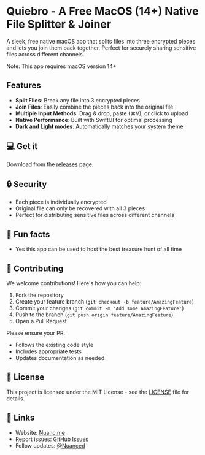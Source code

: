 # Quiebro - A Free MacOS (14+) Native File Splitter & Joiner

A sleek, free native macOS app that splits files into three encrypted pieces and lets you join them back together. Perfect for securely sharing sensitive files across different channels.

Note: This app requires macOS version 14+

## Features

- **Split Files**: Break any file into 3 encrypted pieces
- **Join Files**: Easily combine the pieces back into the original file
- **Multiple Input Methods**: Drag & drop, paste (⌘V), or click to upload
- **Native Performance**: Built with SwiftUI for optimal processing
- **Dark and Light modes**: Automatically matches your system theme

## 💻 Get it

Download from the [releases](https://github.com/nuance-dev/Quiebro/releases/) page.

## 🔒 Security

- Each piece is individually encrypted
- Original file can only be recovered with all 3 pieces
- Perfect for distributing sensitive files across different channels

## 🥑 Fun facts

- Yes this app can be used to host the best treasure hunt of all time

## 🤝 Contributing

We welcome contributions! Here's how you can help:

1. Fork the repository
2. Create your feature branch (`git checkout -b feature/AmazingFeature`)
3. Commit your changes (`git commit -m 'Add some AmazingFeature'`)
4. Push to the branch (`git push origin feature/AmazingFeature`)
5. Open a Pull Request

Please ensure your PR:

- Follows the existing code style
- Includes appropriate tests
- Updates documentation as needed

## 📝 License

This project is licensed under the MIT License - see the [LICENSE](LICENSE) file for details.

## 🔗 Links

- Website: [Nuanc.me](https://nuanc.me)
- Report issues: [GitHub Issues](https://github.com/nuance-dev/Quiebro/issues)
- Follow updates: [@Nuanced](https://twitter.com/Nuancedev)
